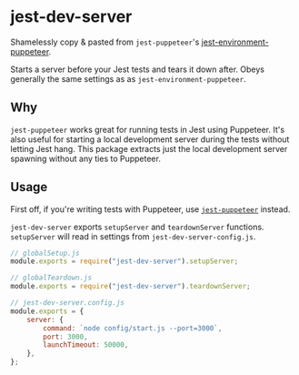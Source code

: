 # jest-dev-server

Shamelessly copy & pasted from `jest-puppeteer`'s [jest-environment-puppeteer](https://github.com/smooth-code/jest-puppeteer/tree/master/packages/jest-environment-puppeteer).

Starts a server before your Jest tests and tears it down after.
Obeys generally the same settings as as `jest-environment-puppeteer`.

## Why

`jest-puppeteer` works great for running tests in Jest using Puppeteer.
It's also useful for starting a local development server during the tests without letting Jest hang.
This package extracts just the local development server spawning without any ties to Puppeteer.

## Usage

First off, if you're writing tests with Puppeteer, use [`jest-puppeteer`](https://github.com/smooth-code/jest-puppeteer) instead.

`jest-dev-server` exports `setupServer` and `teardownServer` functions.
`setupServer` will read in settings from `jest-dev-server-config.js`.

```javascript
// globalSetup.js
module.exports = require("jest-dev-server").setupServer;
```

```javascript
// globalTeardown.js
module.exports = require("jest-dev-server").teardownServer;
```

```javascript
// jest-dev-server.config.js
module.exports = {
    server: {
        command: `node config/start.js --port=3000`,
        port: 3000,
        launchTimeout: 50000,
    },
};

```
